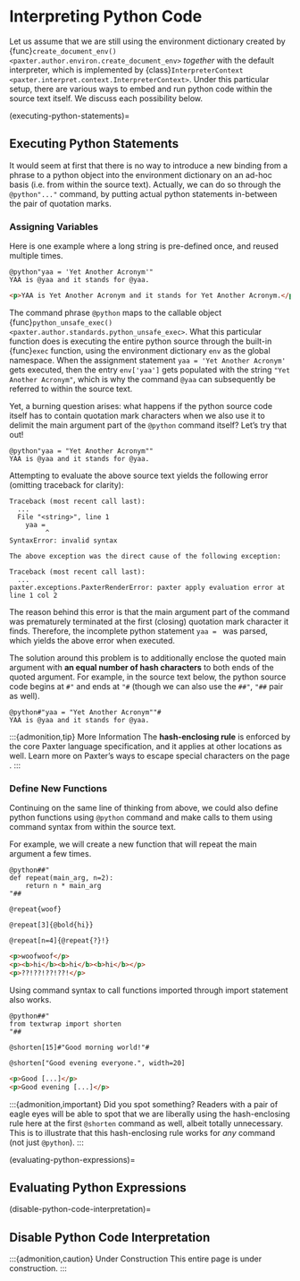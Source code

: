 # Interpreting Python Code

Let us assume that we are still using the environment dictionary created by
{func}`create_document_env() <paxter.author.environ.create_document_env>`
_together_ with the default interpreter, which is implemented by
{class}`InterpreterContext <paxter.interpret.context.InterpreterContext>`.
Under this particular setup,
there are various ways to embed and run python code within the source text itself.
We discuss each possibility below.

(executing-python-statements)=
## Executing Python Statements

It would seem at first that there is no way to introduce a new binding
from a phrase to a python object into the environment dictionary
on an ad-hoc basis (i.e. from within the source text).
Actually, we can do so through the `@python"..."` command,
by putting actual python statements in-between the pair of quotation marks.

### Assigning Variables

Here is one example where a long string is pre-defined once,
and reused multiple times.

```paxter
@python"yaa = 'Yet Another Acronym'"
YAA is @yaa and it stands for @yaa.
```

```html
<p>YAA is Yet Another Acronym and it stands for Yet Another Acronym.</p>
```

The command phrase `@python` maps to the callable object
{func}`python_unsafe_exec() <paxter.author.standards.python_unsafe_exec>`.
What this particular function does is executing the entire python source
through the built-in {func}`exec` function,
using the environment dictionary `env` as the global namespace.
When the assignment statement `yaa = 'Yet Another Acronym'` gets executed,
then the entry `env['yaa']` gets populated with the string `"Yet Another Acronym"`,
which is why the command `@yaa` can subsequently be referred to
within the source text.

Yet, a burning question arises:
what happens if the python source code itself has to contain quotation mark characters
when we also use it to delimit the main argument part of the `@python` command itself?
Let’s try that out!

```paxter
@python"yaa = "Yet Another Acronym""
YAA is @yaa and it stands for @yaa.
```

Attempting to evaluate the above source text yields the following error (omitting traceback for clarity):

```pytb
Traceback (most recent call last):
  ...
  File "<string>", line 1
    yaa = 
         ^
SyntaxError: invalid syntax

The above exception was the direct cause of the following exception:

Traceback (most recent call last):
  ...
paxter.exceptions.PaxterRenderError: paxter apply evaluation error at line 1 col 2
```

The reason behind this error is that the main argument part of the command
was prematurely terminated at the first (closing) quotation mark character it finds.
Therefore, the incomplete python statement `yaa = ` was parsed,
which yields the above error when executed.

The solution around this problem is to additionally enclose the quoted main argument
with **an equal number of hash characters** to both ends of the quoted argument.
For example, in the source text below,
the python source code begins at `#"` and ends at `"#`
(though we can also use the `##"`, `"##` pair as well).

```paxter
@python#"yaa = "Yet Another Acronym""#
YAA is @yaa and it stands for @yaa.
```

:::{admonition,tip} More Information
The **hash-enclosing rule** is enforced by the core Paxter language specification,
and it applies at other locations as well.
Learn more on Paxter’s ways to escape special characters on the page [](escaping-mechanisms.md).
:::


### Define New Functions

Continuing on the same line of thinking from above,
we could also define python functions using `@python` command
and make calls to them using command syntax from within the source text.

For example, we will create a new function that will repeat the main argument a few times.

```paxter
@python##"
def repeat(main_arg, n=2):
    return n * main_arg
"##

@repeat{woof}

@repeat[3]{@bold{hi}}

@repeat[n=4]{@repeat{?}!}
```

```html
<p>woofwoof</p>
<p><b>hi</b><b>hi</b><b>hi</b></p>
<p>??!??!??!??!</p>
```

Using command syntax to call functions imported through import statement also works.

```paxter
@python##"
from textwrap import shorten
"##

@shorten[15]#"Good morning world!"#

@shorten["Good evening everyone.", width=20]
```

```html
<p>Good [...]</p>
<p>Good evening [...]</p>
```

:::{admonition,important} Did you spot something?
Readers with a pair of eagle eyes will be able to spot that
we are liberally using the hash-enclosing rule here at the first `@shorten` command as well,
albeit totally unnecessary.
This is to illustrate that this hash-enclosing rule
works for _any_ command (not just `@python`).
:::


(evaluating-python-expressions)=
## Evaluating Python Expressions

(disable-python-code-interpretation)=
## Disable Python Code Interpretation

:::{admonition,caution} Under Construction
This entire page is under construction.
:::
